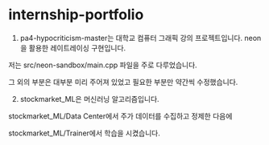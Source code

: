 # internship-portfolio

1. pa4-hypocriticism-master는 대학교 컴퓨터 그래픽 강의 프로젝트입니다. neon을 활용한 레이트레이싱 구현입니다.

저는 src/neon-sandbox/main.cpp 파일을 주로 다루었습니다.

그 외의 부분은 대부분 미리 주어져 있었고 필요한 부분만 약간씩 수정했습니다.



2. stockmarket_ML은 머신러닝 알고리즘입니다.

stockmarket_ML/Data Center에서 주가 데이터를 수집하고 정제한 다음에

stockmarket_ML/Trainer에서 학습을 시켰습니다.
